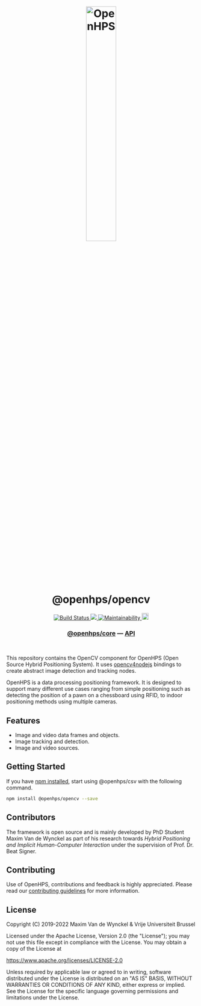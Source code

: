 <h1 align="center">
  <img alt="OpenHPS" src="https://openhps.org/images/logo_text-512.png" width="40%" /><br />
  @openhps/opencv
</h1>
<p align="center">
    <a href="https://github.com/OpenHPS/openhps-opencv/actions/workflows/main.yml" target="_blank">
        <img alt="Build Status" src="https://github.com/OpenHPS/openhps-opencv/actions/workflows/main.yml/badge.svg">
    </a>
    <a href="https://codecov.io/gh/OpenHPS/openhps-opencv">
        <img src="https://codecov.io/gh/OpenHPS/openhps-opencv/branch/master/graph/badge.svg"/>
    </a>
    <a href="https://codeclimate.com/github/OpenHPS/openhps-opencv/" target="_blank">
        <img alt="Maintainability" src="https://img.shields.io/codeclimate/maintainability/OpenHPS/openhps-opencv">
    </a>
    <a href="https://badge.fury.io/js/@openhps%2Fopencv">
        <img src="https://badge.fury.io/js/@openhps%2Fopencv.svg" alt="npm version" height="18">
    </a>
</p>

<h3 align="center">
    <a href="https://github.com/OpenHPS/openhps-core">@openhps/core</a> &mdash; <a href="https://openhps.org/docs/opencv">API</a>
</h3>

<br />

This repository contains the OpenCV component for OpenHPS (Open Source Hybrid Positioning System). It uses [opencv4nodejs](https://www.npmjs.com/package/opencv4nodejs) bindings to create abstract image detection and tracking nodes.

OpenHPS is a data processing positioning framework. It is designed to support many different use cases ranging from simple positioning such as detecting the position of a pawn on a chessboard using RFID, to indoor positioning methods using multiple cameras.

## Features
- Image and video data frames and objects.
- Image tracking and detection.
- Image and video sources.

## Getting Started
If you have [npm installed](https://www.npmjs.com/get-npm), start using @openhps/csv with the following command.
```bash
npm install @openhps/opencv --save
```

## Contributors
The framework is open source and is mainly developed by PhD Student Maxim Van de Wynckel as part of his research towards *Hybrid Positioning and Implicit Human-Computer Interaction* under the supervision of Prof. Dr. Beat Signer.

## Contributing
Use of OpenHPS, contributions and feedback is highly appreciated. Please read our [contributing guidelines](CONTRIBUTING.md) for more information.

## License
Copyright (C) 2019-2022 Maxim Van de Wynckel & Vrije Universiteit Brussel

Licensed under the Apache License, Version 2.0 (the "License"); you may not use this file except in compliance with the License. You may obtain a copy of the License at

https://www.apache.org/licenses/LICENSE-2.0

Unless required by applicable law or agreed to in writing, software distributed under the License is distributed on an "AS IS" BASIS, WITHOUT WARRANTIES OR CONDITIONS OF ANY KIND, either express or implied. See the License for the specific language governing permissions and limitations under the License.